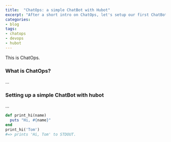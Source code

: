 ```yaml
---
title:  "ChatOps: a simple ChatBot with Hubot"
excerpt: "After a short intro on ChatOps, let's setup our first ChatBot for DevOps, with Hubot."
categories:
- blog
tags:
- chatops
- devops
- hubot
---
```


This is ChatOps.

### What is ChatOps?

...

### Setting up a simple ChatBot with hubot

...

```ruby
def print_hi(name)
  puts "Hi, #{name}"
end
print_hi('Tom')
#=> prints 'Hi, Tom' to STDOUT.
```
